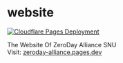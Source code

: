 # website

[![Cloudflare Pages Deployment](https://github.com/ZeroDay-Alliance-SNU/website/actions/workflows/cf-pages.yaml/badge.svg?branch=main)](https://github.com/ZeroDay-Alliance-SNU/website/actions/workflows/cf-pages.yaml)

The Website Of ZeroDay Alliance SNU  
Visit: [zeroday-alliance.pages.dev](https://zeroday-alliance.pages.dev)
